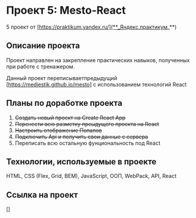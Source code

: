 # Проект 5: Mesto-React

5 проект от [https://praktikum.yandex.ru/](**_Яндекс.практикум_**)

## Описание проекта

Проект направлен на закрепление практических навыков, полученных при работе с тренажером.

Данный проект переписываетпредыдущий [https://medjestik.github.io/mesto] с использованием технологий React

## Планы по доработке проекта

1. ~~Создать новый проект на Create React App~~ 
2. ~~Перенести всю разметку преыдущего проекта на React~~
3. ~~Настроить отображение Попапов~~
4. ~~Подключить Api и получить свои данные с сервера~~
5. Переписать всю остальную фунциональность под React

## Технологии, используемые в проекте

HTML, CSS (Flex, Grid, BEM), JavaScript, ООП, WebPack, API, React

## Ссылка на проект 
[]